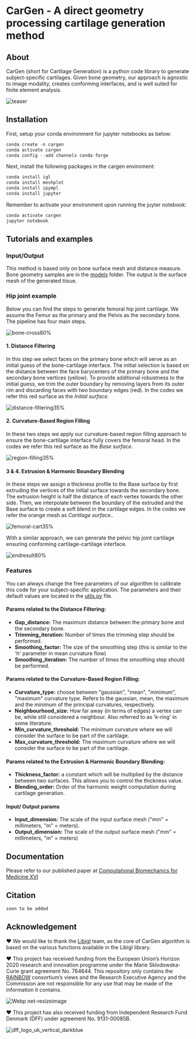 # CarGen - A direct geometry processing cartilage generation method

## About
CarGen (short for Cartilage Generation) is a python code library to generate subject-specific cartilages. Given bone geometry, our approach is agnostic to image modality, creates conforming interfaces, and is well suited for finite element analysis.

![teaser](https://user-images.githubusercontent.com/45920627/135057084-0b40ceb5-3145-46fa-b604-250802aef935.png)

## Installation
First, setup your conda environment for jupyter notebooks as below: 
```python
conda create -n cargen
conda activate cargen
conda config --add channels conda-forge
```
Next, install the following packages in the cargen enviroment:
```python
conda install igl
conda install meshplot 
conda install ipympl
conda install jupyter
```
Remember to activate your environment upon running the juyter notebook: 
```python
conda activate cargen
jupyter notebook
```
## Tutorials and examples
### Input/Output
This method is based only on bone surface mesh and distance measure. Bone geometry samples are in the [models](https://github.com/diku-dk/CarGen/tree/main/models) folder. The output is the surface mesh of the generated tiisue.
### Hip joint example
Below you can find the steps to generate femoral hip joint cartilage. We assume the Femur as the primary and the Pelvis as the secondary bone. The pipeline has four main steps. 

![bone-cross80%](https://user-images.githubusercontent.com/45920627/135130157-4e5dd3de-42d7-4b0d-9ec2-9071c75f6a54.png)

#### 1. Distance Filtering
In this step we select faces on the primary bone which will serve as an initial guess of the bone-cartilage interface. The initial selection is based on the distance between the face barycenters of the primary bone and the secondary bone vertices (yellow). To provide additional robustness to the initial guess, we trim the outer boundary by removing layers from its outer rim and discarding faces with two boundary edges (red). In the codes we refer this red surface as the *Initial surface*.

![distance-filtering35%](https://user-images.githubusercontent.com/45920627/135129869-290442cc-44b4-452e-aaf1-eac81df6b5b8.gif)

#### 2. Curvature-Based Region Filling
In these two steps we apply our curvature-based region filling approach to ensure the bone-cartilage interface fully covers the femoral head. In the codes we refer this red surface as the *Base surface*.

![region-filling35%](https://user-images.githubusercontent.com/45920627/135134968-c81eeb51-1c54-4d78-92f6-eb91f246a1cc.gif)

#### 3 & 4. Extrusion & Harmonic Boundary Blending
In these steps we assign a thickness profile to the Base surface by first extruding the vertices of the initial surface towards the secondary bone. The extrusion height is half the distance of each vertex towards the other side. Then, we interpolate between the boundary of the extruded and the Base surface to create a soft blend in the cartilage edges. In the codes we refer the orange mesh as *Cartilage surface*..
 
![femoral-cart35%](https://user-images.githubusercontent.com/45920627/135140574-61ade660-5f89-45ba-8d53-610ee3ddf438.png)

With a similar approach, we can generate the pelvic hip joint cartilage ensuring conforming cartilage-cartilage interface.

![endresult80%](https://user-images.githubusercontent.com/45920627/135150788-6004667d-0248-4ecb-84b5-83595d26c62e.png)

### Features
You can always change the free parameters of our algorithm to calibrate this code for your subject-specific application. The parameters and their default values are located in the [utils.py](https://github.com/diku-dk/CarGen/blob/main/cargen/utils.py) file.
#### Params related to the Distance Filtering: 
* **Gap_distance:** The maximum distance between the primary bone and the secondary bone.
* **Trimming_iteration:** Number of times the trimming step should be performed.
* **Smoothing_factor:** The size of the smoothing step (this is similar to the 'h' parameter in mean curvature flow)
* **Smoothing_iteration:** The number of times the smoothing step should be performed.
#### Params related to the Curvature-Based Region Filling: 
* **Curvature_type:** choose between "gaussian", "mean", "minimum", "maximum" curvature type. Refers to the gaussian, mean, the maximum and the minimum of the principal curvatures, respectively.
* **Neighbourhood_size:** How far away (in terms of edges) a vertex can be, while still considered a neighbour. Also referred to as 'k-ring' in some literature.
* **Min_curvature_threshold:** The minimum curvature where we will consider the surface to be part of the cartilage.
* **Max_curvature_threshold:** The maximum curvature where we will consider the surface to be part of the cartilage.
#### Params related to the Extrusion & Harmonic Boundary Blending:
* **Thickness_factor:** a constant which will be multiplied by the distance between two surfaces. This allows you to 
control the thickness value.
* **Blending_order:** Order of the harmonic weight computation during cartilage generation.
#### Input/ Output params
* **Input_dimension:** The scale of the input surface mesh ("mm" = millimeters, "m" = meters).
* **Output_dimension:** The scale of the output surface mesh ("mm" = millimeters, "m" = meters)

## Documentation 
Please refer to our published paper at [Computational Biomechanics for Medicine XVI](https://cbm.mech.uwa.edu.au/CBM2021/index.html)
## Citation
```python
soon to be added
```
## Acknowledgement 
❤️ We would like to thank the [Libigl](https://libigl.github.io) team, as the core of CarGen algorithm is based on the various functions available in the Libigl library.

❤️ This project has received funding from the European Union’s Horizon 2020 research and innovation programme under the Marie Sklodowska-Curie grant agreement No. 764644.
This repository only contains the [RAINBOW](https://rainbow.ku.dk) consortium’s views and the Research Executive Agency and the Commission are not responsible for any use that may be made of the information it contains.

![Webp net-resizeimage](https://user-images.githubusercontent.com/45920627/132510734-41c835fc-2502-4461-b3fd-770668d43c9d.jpg)

❤️ This project has also received funding from Independent Research Fund Denmark (DFF) under agreement No. 9131-00085B.

![dff_logo_uk_vertical_darkblue](https://user-images.githubusercontent.com/45920627/132513579-49a24905-bc53-43d5-a045-5370a7afc18a.png)
